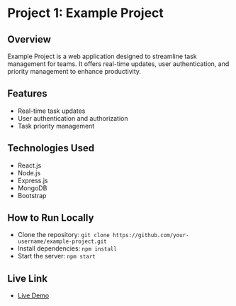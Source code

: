 # Project 1: Example Project

## Overview
Example Project is a web application designed to streamline task management for teams. It offers real-time updates, user authentication, and priority management to enhance productivity.

## Features
- Real-time task updates
- User authentication and authorization
- Task priority management

## Technologies Used
- React.js
- Node.js
- Express.js
- MongoDB
- Bootstrap

## How to Run Locally
- Clone the repository: `git clone https://github.com/your-username/example-project.git`
- Install dependencies: `npm install`
- Start the server: `npm start`

## Live Link
- [Live Demo](https://example-project-live-demo.com)
